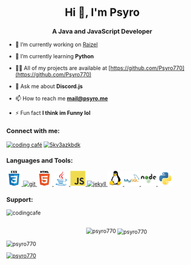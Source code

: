 <h1 align="center">Hi 👋, I'm Psyro</h1>
<h3 align="center">A Java and JavaScript Developer</h3>

- 🔭 I’m currently working on [Raizel](https://raizel-bot.xyz/)

- 🌱 I’m currently learning **Python**

- 👨‍💻 All of my projects are available at [https://github.com/Psyro770](https://github.com/Psyro770)

- 💬 Ask me about **Discord.js**

- 📫 How to reach me **mail@psyro.me**

- ⚡ Fun fact **I think im Funny lol**

<h3 align="left">Connect with me:</h3>
<p align="left">
<a href="https://youtube.com/channel/UCIMuvBppXVpPJk6fEuxjUKQ" target="blank"><img align="center" src="https://cdn.jsdelivr.net/npm/simple-icons@3.0.1/icons/youtube.svg" alt="coding café" height="30" width="40" /></a>
<a href="https://dc.psyro.de" target="blank"><img align="center" src="https://cdn.jsdelivr.net/npm/simple-icons@3.0.1/icons/discord.svg" alt="5kv3azkbdk" height="30" width="40" /></a>
</p>

<h3 align="left">Languages and Tools:</h3>
<p align="left"> <a href="https://www.w3schools.com/css/" target="_blank"> <img src="https://raw.githubusercontent.com/devicons/devicon/master/icons/css3/css3-original-wordmark.svg" alt="css3" width="40" height="40"/> </a> <a href="https://git-scm.com/" target="_blank"> <img src="https://www.vectorlogo.zone/logos/git-scm/git-scm-icon.svg" alt="git" width="40" height="40"/> </a> <a href="https://www.w3.org/html/" target="_blank"> <img src="https://raw.githubusercontent.com/devicons/devicon/master/icons/html5/html5-original-wordmark.svg" alt="html5" width="40" height="40"/> </a> <a href="https://www.java.com" target="_blank"> <img src="https://raw.githubusercontent.com/devicons/devicon/master/icons/java/java-original.svg" alt="java" width="40" height="40"/> </a> <a href="https://developer.mozilla.org/en-US/docs/Web/JavaScript" target="_blank"> <img src="https://raw.githubusercontent.com/devicons/devicon/master/icons/javascript/javascript-original.svg" alt="javascript" width="40" height="40"/> </a> <a href="https://jekyllrb.com/" target="_blank"> <img src="https://www.vectorlogo.zone/logos/jekyllrb/jekyllrb-icon.svg" alt="jekyll" width="40" height="40"/> </a> <a href="https://www.linux.org/" target="_blank"> <img src="https://raw.githubusercontent.com/devicons/devicon/master/icons/linux/linux-original.svg" alt="linux" width="40" height="40"/> </a> <a href="https://www.mysql.com/" target="_blank"> <img src="https://raw.githubusercontent.com/devicons/devicon/master/icons/mysql/mysql-original-wordmark.svg" alt="mysql" width="40" height="40"/> </a> <a href="https://nodejs.org" target="_blank"> <img src="https://raw.githubusercontent.com/devicons/devicon/master/icons/nodejs/nodejs-original-wordmark.svg" alt="nodejs" width="40" height="40"/> </a> <a href="https://www.python.org" target="_blank"> <img src="https://raw.githubusercontent.com/devicons/devicon/master/icons/python/python-original.svg" alt="python" width="40" height="40"/> </a> </p>

<h3 align="left">Support:</h3>
<p><a href="https://www.buymeacoffee.com/codingcafe"> <img align="left" src="https://cdn.buymeacoffee.com/buttons/v2/default-yellow.png" height="50" width="210" alt="codingcafe" /></a></p><br><br>

<p><img align="left" src="https://github-readme-stats.vercel.app/api/top-langs?username=psyro770&show_icons=true&locale=en&layout=compact" alt="psyro770" /></p>

<p>&nbsp;<img align="center" src="https://github-readme-stats.vercel.app/api?username=brainfoot&show_icons=true&locale=en" alt="psyro770" /></p>

<p><img align="center" src="https://github-readme-streak-stats.herokuapp.com/?user=psyro770&" alt="psyro770" /></p>

<p align="left"> <a href="https://github.com/ryo-ma/github-profile-trophy"><img src="https://github-profile-trophy.vercel.app/?username=psyro770" alt="psyro770" /></a> </p>

